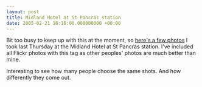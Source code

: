 ```yaml
---
layout: post
title: Midland Hotel at St Pancras station
date: 2005-02-21 16:16:00.000000000 +00:00
---
```

Bit too busy to keep up with this at the moment, so <a href="https://www.flickr.com/photos/tags/stpancras">here's a few photos</a> I took last Thursday at the Midland Hotel at St Pancras station. I've included all Flickr photos with this tag as other peoples' photos are much better than mine.

Interesting to see how many people choose the same shots. And how differently they come out.
